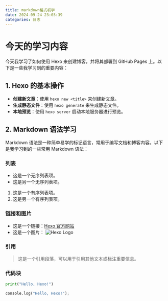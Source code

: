 ```yaml
---
title: markdown格式初学
date: 2024-09-24 23:03:39
categories: 日志
---
```


# 今天的学习内容

今天我学习了如何使用 Hexo 来创建博客，并将其部署到 GitHub Pages 上。以下是一些我学习到的重要内容：

## 1. Hexo 的基本操作

- **创建新文章**：使用 `hexo new <title>` 来创建新文章。
- **生成静态文件**：使用 `hexo generate` 来生成静态文件。
- **本地预览**：使用 `hexo server` 启动本地服务器进行预览。

## 2. Markdown 语法学习

Markdown 语法是一种简单易学的标记语言，常用于编写文档和博客内容。以下是我学习到的一些常用 Markdown 语法：

### 列表

- 这是一个无序列表项。
- 这是另一个无序列表项。

1. 这是一个有序列表项。
2. 这是另一个有序列表项。

### 链接和图片

- 这是一个链接：[Hexo 官方网站](https://hexo.io)
- 这是一个图片： ![Hexo Logo](https://hexo.io/logo.svg)

### 引用

> 这是一个引用段落，可以用于引用其他文本或标注重要信息。

### 代码块

```python
print("Hello, Hexo!")

console.log("Hello, Hexo!");
